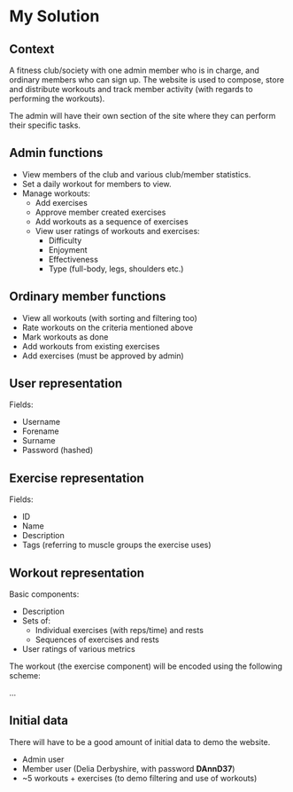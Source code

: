 # My Solution

## Context

A fitness club/society with one admin member who is in charge, and ordinary members
who can sign up. The website is used to compose, store and distribute workouts and
track member activity (with regards to performing the workouts).

The admin will have their own section of the site where they can perform their specific
tasks.

## Admin functions

- View members of the club and various club/member statistics.
- Set a daily workout for members to view.
- Manage workouts:
  - Add exercises
  - Approve member created exercises
  - Add workouts as a sequence of exercises
  - View user ratings of workouts and exercises:
    - Difficulty
    - Enjoyment
    - Effectiveness
    - Type (full-body, legs, shoulders etc.)

## Ordinary member functions

- View all workouts (with sorting and filtering too)
- Rate workouts on the criteria mentioned above
- Mark workouts as done
- Add workouts from existing exercises
- Add exercises (must be approved by admin)

## User representation

Fields:

- Username
- Forename
- Surname
- Password (hashed)

## Exercise representation

Fields:

- ID
- Name
- Description
- Tags (referring to muscle groups the exercise uses)

## Workout representation

Basic components:

- Description
- Sets of:
  - Individual exercises (with reps/time) and rests
  - Sequences of exercises and rests
- User ratings of various metrics

The workout (the exercise component) will be encoded using the following scheme:

...

## Initial data

There will have to be a good amount of initial data to demo the website.

- Admin user
- Member user (Delia Derbyshire, with password __DAnnD37__)
- ~5 workouts + exercises (to demo filtering and use of workouts)